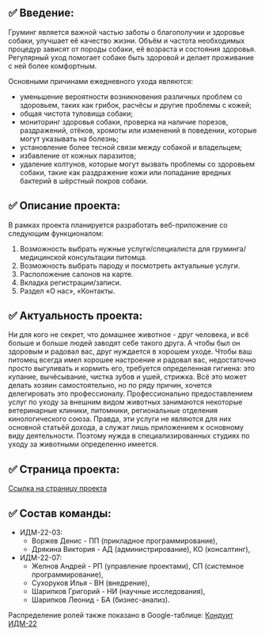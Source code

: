 ## ✅ Введение:
Груминг является важной частью заботы о благополучии и здоровье собаки, улучшает её качество жизни. Объём и частота необходимых процедур зависят от породы собаки, её 
возраста и состояния здоровья. Регулярный уход помогает собаке быть здоровой и делает проживание с ней более комфортным.

Основными причинами ежедневного ухода являются:
* уменьшение вероятности возникновения различных проблем со здоровьем, таких 
как грибок, расчёсы и другие проблемы с кожей;
* общая чистота туловища собаки;
* мониторинг здоровья собаки, проверка на наличие порезов, раздражений, отёков, 
хромоты или изменений в поведении, которые могут указывать на болезнь;
* установление более тесной связи между собакой и владельцем;
* избавление от кожных паразитов;
* удаление колтунов, которые могут вызвать проблемы со здоровьем собаки, такие как 
раздражение кожи или попадание вредных бактерий в шёрстный покров собаки.
## ✅ Описание проекта:
В рамках проекта планируется разработать веб-приложение со следующим 
функционалом:
1. Возможность выбрать нужные услуги/специалиста для груминга/медицинской 
консультации питомца.
2. Возможность выбрать пароду и посмотреть актуальные услуги.
3. Расположение салонов на карте.
4. Вкладка регистрации/записи.
5. Раздел «О нас», «Контакты.
## ✅ Актуальность проекта:
Ни для кого не секрет, что домашнее животное - друг человека, и всё больше и больше людей заводят себе такого друга. А чтобы был он здоровым и радовал вас, друг нуждается в хорошем уходе. Чтобы ваш питомец всегда имел хорошее настроение и радовал вас, недостаточно просто выгуливать и кормить его, требуется определенная гигиена: это купание, вычёсывание, чистка зубов и ушей, стрижка.
Всё это может делать хозяин самостоятельно, но по ряду причин, хочется делегировать это профессионалу. Профессионально предоставлением услуг по уходу за внешним видом животных занимаются некоторые ветеринарные клиники, питомники, региональные отделения кинологического союза. Правда, эти услуги не являются для них основной статьёй дохода, а служат лишь приложением к основному виду деятельности. Поэтому нужда в специализированных студиях по уходу за животными определенно имеется.

## ✅ Страница проекта:
[Ссылка на страницу проекта](http://pyshok.tilda.ws/)

## ✅ Состав команды:

+ ИДМ-22-03:
   * Воржев Денис - ПП (прикладное программирование),
   * Дрякина Виктория - АД (администрирование), КО (консалтинг),
+ ИДМ-22-07:
   * Желнов Андрей - РП (управление проектами), СП (системное программирование),
   * Сухоруков Илья - ВН (внедрение),
   * Шарипков Григорий - НИ (научные исследования),
   * Шарипков Леонид - БА (бизнес-анализ).

Распределение ролей также показано в Google-таблице:
[Кондуит ИДМ-22](https://docs.google.com/spreadsheets/d/1ypxgDUpNsaAK5PH90dTfGKdtDnWaeEDWfupEbDokN6A/edit?usp=sharing)
